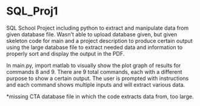 # SQL_Proj1
SQL School Project including python to extract and manipulate data from given database file. 
Wasn't able to upload database given, but given skeleton code for main and a project description to produce certain output using the large database file to extract needed data and information to properly sort and display the output in the PDF. 

In main.py, import matlab to visually show the plot graph of results for commands 8 and 9. There are 9 total commands, each with a different purpose to show a certain output. The user is prompted with instructions and each command shows multiple inputs and will extract various data. 

*missing CTA database file in which the code extracts data from, too large.
